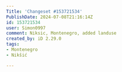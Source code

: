 ```yaml
---
Title: 'Changeset #153721534'
PublishDate: 2024-07-08T21:16:14Z
id: 153721534
user: Simon0997
comment: Niksic, Montenegro, added landuse
created_by: iD 2.29.0
tags:
- Montenegro
- Nikšić

---
```

